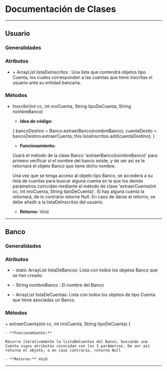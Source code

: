 # Documentación de Clases

---

## Usuario

### Generalidades

### Atributos

- \+ ArrayList<Cuenta> listaDeInscritos : Una lista que contendrá objetos tipo Cuenta, los cuales corresponden a las cuentas que tiene inscritas el usuario ante su entidad bancaria.

### Métodos
- Inscribir(int cc, int nroCuenta, String tipoDeCuenta, String nombreBanco)


    - **Idea de código:**

    {
    bancoDestino = Banco.extraerBanco(nombreBanco);
    cuentaDestio = bancoDestino.extraerCuenta;
    this.listaInscritos.add(cuentaDestino);
    }

    - **Funcionamiento:** 

    Usará el método de la clase Banco 'extraerBanco(nombreBanco)' para primero verificar si el nombre del banco existe, y de ser así se le retornará el objeto Banco que tiene dicho nombre.

    Una vez que se tenga acceso al objeto tipo Banco, se accederá a su lista de cuentas para buscar alguna cuenta en la que los demás parámetros coincidan mediante el método de clase 'extraerCuenta(int cc, int nroCuenta, String tipoDeCuenta)'. Si hay alguna cuenta la retornará, de lo contrario retorne Null. En caso de darse el retorno, se debe añadir a la listaDeInscritos del usuario.

    - **Retorno:** Void

--- 

## Banco

### Generalidades

### Atributos

- \- static ArrayList<Banco> listaDeBancos: Lista con todos los objetos Banco que se han creado.

- \- String nombreBanco : El nombre del Banco

- \- ArrayList<Cuenta> listaDeCuentas: Lista con todos los objetos de tipo Cuenta que tiene asociadas un Banco.

###  Métodos

\+ extraerCuenta(int cc, int nroCuenta, String tipoDeCuenta) {

    - **Funcionamiento:**

    Recorre iterativamente la listaDeCuentas del Banco, buscando una Cuenta cuyos atributos coincidan con los 3 parámetros. De ser así retorna el objeto, o en caso contrario, retorna Null

    - **Retorno:** Void

---
